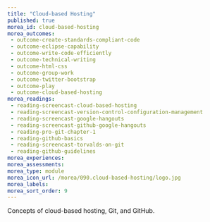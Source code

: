 ```yaml
---
title: "Cloud-based Hosting"
published: true
morea_id: cloud-based-hosting
morea_outcomes:
 - outcome-create-standards-compliant-code
 - outcome-eclipse-capability
 - outcome-write-code-efficiently
 - outcome-technical-writing
 - outcome-html-css
 - outcome-group-work
 - outcome-twitter-bootstrap
 - outcome-play
 - outcome-cloud-based-hosting
morea_readings:
 - reading-screencast-cloud-based-hosting
 - reading-screencast-version-control-configuration-management
 - reading-screencast-google-hangouts
 - reading-screencast-github-google-hangouts
 - reading-pro-git-chapter-1
 - reading-github-basics
 - reading-screencast-torvalds-on-git
 - reading-github-guidelines
morea_experiences:
morea_assessments:
morea_type: module
morea_icon_url: /morea/090.cloud-based-hosting/logo.jpg
morea_labels:
morea_sort_order: 9
---
```


Concepts of cloud-based hosting, Git, and GitHub.




